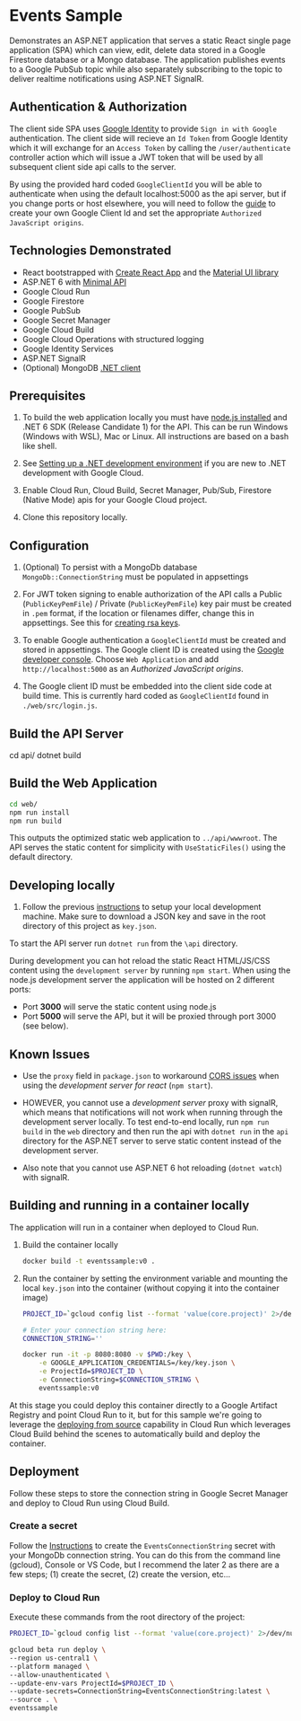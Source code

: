 # Events Sample

Demonstrates an ASP.NET application that serves a static React single page application (SPA) which can view, edit, delete data stored in a Google Firestore database or a Mongo database.  The application publishes events to a Google PubSub topic while also separately subscribing to the topic to deliver realtime notifications using ASP.NET SignalR.

## Authentication & Authorization

The client side SPA uses [Google Identity](https://developers.google.com/identity/gsi/web/guides/overview) to provide `Sign in with Google` authentication.  The client side will recieve an `Id Token` from Google Identity which it will exchange for an `Access Token` by calling the `/user/authenticate` controller action which will issue a JWT token that will be used by all subsequent client side api calls to the server.  

By using the provided hard coded `GoogleClientId` you will be able to authenticate when using the default localhost:5000 as the api server, but if you change ports or host elsewhere, you will need to follow the [guide](https://developers.google.com/identity/gsi/web/guides/overview) to create your own Google Client Id and set the appropriate `Authorized JavaScript origins`.

## Technologies Demonstrated

* React bootstrapped with [Create React App](https://github.com/facebook/create-react-app) and the [Material UI library](https://mui.com/)
* ASP.NET 6 with [Minimal API](https://www.hanselman.com/blog/exploring-a-minimal-web-api-with-aspnet-core-6)
* Google Cloud Run
* Google Firestore
* Google PubSub
* Google Secret Manager 
* Google Cloud Build
* Google Cloud Operations with structured logging
* Google Identity Services
* ASP.NET SignalR
* (Optional) MongoDB [.NET client](https://docs.microsoft.com/en-us/aspnet/core/tutorials/first-mongo-app?view=aspnetcore-6.0&tabs=visual-studio-code) 

## Prerequisites

1. To build the web application locally you must have [node.js installed](https://nodejs.org/en/download/) and .NET 6 SDK (Release Candidate 1) for the API.  This can be run Windows (Windows with WSL), Mac or Linux.  All instructions are based on a bash like shell. 

1. See [Setting up a .NET development environment](https://cloud.google.com/dotnet/docs/setup) if you are new to .NET development with Google Cloud.

1. Enable Cloud Run, Cloud Build, Secret Manager, Pub/Sub, Firestore (Native Mode) apis for your Google Cloud project.

1. Clone this repository locally.

## Configuration
1. (Optional) To persist with a MongoDb database `MongoDb::ConnectionString` must be populated in appsettings 

1. For JWT token signing to enable authorization of the API calls a Public (`PublicKeyPemFile`) / Private (`PublicKeyPemFile`) key pair must be created in `.pem` format, if the location or filenames differ, change this in appsettings.  See this for [creating rsa keys](https://www.scottbrady91.com/openssl/creating-rsa-keys-using-openssl).

1. To enable Google authentication a `GoogleClientId` must be created and stored in appsettings.  The Google client ID is created using the [Google developer console](https://console.developers.google.com/).  Choose `Web Application` and add `http://localhost:5000` as an *Authorized JavaScript origins*.

1. The Google client ID must be embedded into the client side code at build time.  This is currently hard coded as `GoogleClientId` found in `./web/src/login.js`.

## Build the API Server
cd api/
dotnet build

## Build the Web Application
```bash
cd web/
npm run install
npm run build
```
This outputs the optimized static web application to `../api/wwwroot`.  The API serves the static content for simplicity with `UseStaticFiles()` using the default directory.

## Developing locally

1. Follow the previous [instructions](https://cloud.google.com/dotnet/docs/setup) to setup your local development machine.  Make sure to download a JSON key and save in the root directory of this project as `key.json`.

To start the API server run `dotnet run` from the `\api` directory.

During development you can hot reload the static React HTML/JS/CSS content using the `development server` by running `npm start`.  When using the node.js development server the application will be hosted on 2 different ports:

* Port **3000** will serve the static content using node.js
* Port **5000** will serve the API, but it will be proxied through port 3000 (see below).

## Known Issues

* Use the `proxy` field in `package.json` to workaround [CORS issues](https://create-react-app.dev/docs/proxying-api-requests-in-development/) when using the *development server for react* (`npm start`).

* HOWEVER, you cannot use a *development server* proxy with signalR, which means that notifications will not work when running through the development server locally.  To test end-to-end locally, run `npm run build` in the `web` directory and then run the api with `dotnet run` in the `api` directory for the ASP.NET server to serve static content instead of the development server.

* Also note that you cannot use ASP.NET 6 hot reloading (`dotnet watch`) with signalR.

## Building and running in a container locally

The application will run in a container when deployed to Cloud Run.  

1. Build the container locally
    ```bash
    docker build -t eventssample:v0 .
    ```

1. Run the container by setting the environment variable and mounting the local `key.json` into the container (without copying it into the container image)
    ```bash
    PROJECT_ID=`gcloud config list --format 'value(core.project)' 2>/dev/null`

    # Enter your connection string here:
    CONNECTION_STRING=''

    docker run -it -p 8080:8080 -v $PWD:/key \
        -e GOOGLE_APPLICATION_CREDENTIALS=/key/key.json \
        -e ProjectId=$PROJECT_ID \
        -e ConnectionString=$CONNECTION_STRING \
        eventssample:v0
    ```    

At this stage you could deploy this container directly to a Google Artifact Registry and point Cloud Run to it, but for this sample we're going to leverage the [deploying from source](https://cloud.google.com/run/docs/deploying-source-code) capability in Cloud Run which leverages Cloud Build behind the scenes to automatically build and deploy the container.

## Deployment

Follow these steps to store the connection string in Google Secret Manager and deploy to Cloud Run using Cloud Build.

### Create a secret

Follow the [Instructions](https://cloud.google.com/secret-manager/docs/creating-and-accessing-secrets#secretmanager-create-secret-gcloud) to create the `EventsConnectionString` secret with your MongoDb connection string. You can do this from the command line (gcloud),  Console or VS Code, but I recommend the later 2 as there are a few steps; (1) create the secret, (2) create the version, etc...

### Deploy to Cloud Run

Execute these commands from the root directory of the project:

```bash
PROJECT_ID=`gcloud config list --format 'value(core.project)' 2>/dev/null`

gcloud beta run deploy \
--region us-central1 \
--platform managed \
--allow-unauthenticated \
--update-env-vars ProjectId=$PROJECT_ID \
--update-secrets=ConnectionString=EventsConnectionString:latest \
--source . \
eventssample
```
